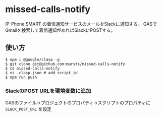 # missed-calls-notify

IP-Phone SMART の着信通知サービスのメールをSlackに通知する。
GASでGmailを検索して着信通知があればSlackにPOSTする。

## 使い方

```shell
$ npm i @google/clasp -g
$ git clone git@github.com:mursts/missed-calls-notify
$ cd missed-calls-notify
$ vi .clasp.json # add script_id
$ npm run push 
```

### SlackのPOST URLを環境変数に追加
GASのファイル→プロジェクトのプロパティ→スクリプトのプロパティに `SLACK_POST_URL` を設定
